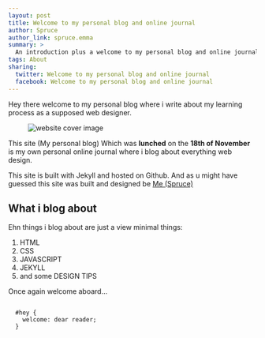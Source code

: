 ```yaml
---
layout: post
title: Welcome to my personal blog and online journal
author: Spruce
author_link: spruce.emma
summary: >
  An introduction plus a welcome to my personal blog and online journal
tags: About
sharing:
  twitter: Welcome to my personal blog and online journal
  facebook: Welcome to my personal blog and online journal
---
```



 <p class="p-article__lead">
Hey there welcome to my personal blog where i write about my learning process as a supposed web designer.
</p>
 <figure class="p-article__img">
  <img src="{{ site.baseurl }}/assets/img/hero.png" alt="website cover image" />
 </figure>
<p>
This site (My personal blog) Which was <strong>lunched</strong> on the <b> 18th of November </b> is my own personal online journal where i blog about everything web design.
</p>
  <p>
  This site is built with Jekyll and hosted on Github. And as u might have guessed this site was built and designed be <a href="https://facebook.com/spruce.emma">Me (Spruce) </a>
  </p>
<h2 class='p-article__heading'>What i blog about</h2>
<p>
Ehn things i blog about are just a view minimal things:
</p>

<ol class='p-article__items'>
<li>
HTML
</li>
<li>
CSS
</li>
<li>
JAVASCRIPT
</li>
<li>
JEKYLL
</li>
<li>
and some DESIGN TIPS
</li>
</ol>
<p>Once again welcome aboard... </p>

<pre class="language-css">
<code class="language-css">
  #hey {
    welcome: dear reader;
  }
</code>
</pre>